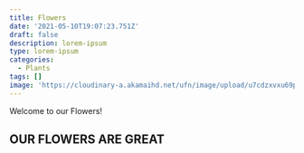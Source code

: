 ```yaml
---
title: Flowers
date: '2021-05-10T19:07:23.751Z'
draft: false
description: lorem-ipsum
type: lorem-ipsum
categories:
  - Plants
tags: []
image: 'https://cloudinary-a.akamaihd.net/ufn/image/upload/u7cdzxvxu69pmubmtltc.jpg'
---
```

Welcome to our Flowers!

## OUR FLOWERS ARE GREAT
